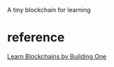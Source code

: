 A tiny blockchain for learning

# reference
[Learn Blockchains by Building One](https://hackernoon.com/learn-blockchains-by-building-one-117428612f46)
